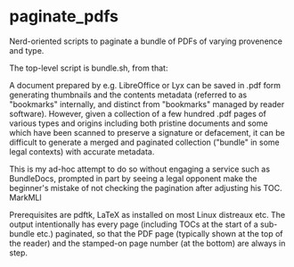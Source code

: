 # paginate_pdfs
Nerd-oriented scripts to paginate a bundle of PDFs of varying provenence and type.

The top-level script is bundle.sh, from that:

 A document prepared by e.g. LibreOffice or Lyx can be saved in .pdf form
 generating thumbnails and the contents metadata (referred to as "bookmarks"
 internally, and distinct from "bookmarks" managed by reader software).
 However, given a collection of a few hundred .pdf pages of various types and
 origins including both pristine documents and some which have been scanned to
 preserve a signature or defacement, it can be difficult to generate a merged
 and paginated collection ("bundle" in some legal contexts) with accurate
 metadata.

 This is my ad-hoc attempt to do so without engaging a service such as
 BundleDocs, prompted in part by seeing a legal opponent make the beginner's
 mistake of not checking the pagination after adjusting his TOC. MarkMLl

Prerequisites are pdftk, LaTeX as installed on most Linux distreaux etc. The
output intentionally has every page (including TOCs at the start of a sub-bundle
etc.) paginated, so that the PDF page (typically shown at the top of the reader)
and the stamped-on page number (at the bottom) are always in step.

